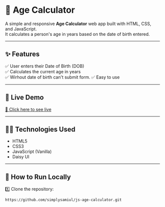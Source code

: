 # 🧮 Age Calculator

A simple and responsive **Age Calculator** web app built with HTML, CSS, and JavaScript.  
It calculates a person's age in years based on the date of birth entered.

---

## ✨ Features

✅ User enters their Date of Birth (DOB)  
✅ Calculates the current age in years  
✅ Wirhout date of birth can't submit form.
✅ Easy to use

---

## 🚀 Live Demo

[🔗 Click here to see live]([https://your-live-link.com](https://mellow-meerkat-da5399.netlify.app/))

---

## 🧑‍💻 Technologies Used

- HTML5
- CSS3
- JavaScript (Vanilla)
- Daisy UI

---

## 📂 How to Run Locally

1️⃣ Clone the repository:
```bash
https://github.com/simplysamiul/js-age-calculator.git

